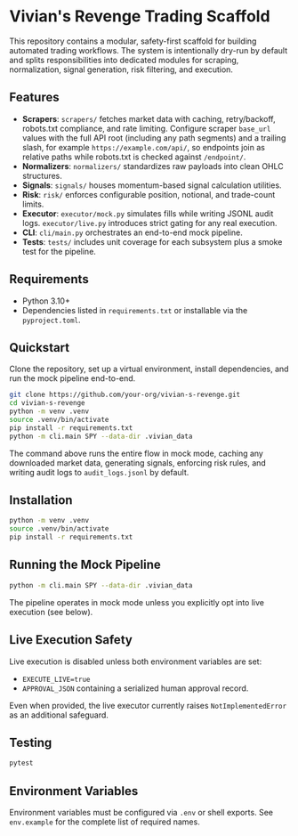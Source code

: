 # Vivian's Revenge Trading Scaffold

This repository contains a modular, safety-first scaffold for building automated trading
workflows. The system is intentionally dry-run by default and splits responsibilities
into dedicated modules for scraping, normalization, signal generation, risk filtering,
and execution.

## Features

- **Scrapers**: `scrapers/` fetches market data with caching, retry/backoff, robots.txt
  compliance, and rate limiting. Configure scraper `base_url` values with the full API
  root (including any path segments) and a trailing slash, for example
  `https://example.com/api/`, so endpoints join as relative paths while robots.txt is
  checked against `/endpoint/`.
- **Normalizers**: `normalizers/` standardizes raw payloads into clean OHLC structures.
- **Signals**: `signals/` houses momentum-based signal calculation utilities.
- **Risk**: `risk/` enforces configurable position, notional, and trade-count limits.
- **Executor**: `executor/mock.py` simulates fills while writing JSONL audit logs.
  `executor/live.py` introduces strict gating for any real execution.
- **CLI**: `cli/main.py` orchestrates an end-to-end mock pipeline.
- **Tests**: `tests/` includes unit coverage for each subsystem plus a smoke test for the
  pipeline.

## Requirements

- Python 3.10+
- Dependencies listed in `requirements.txt` or installable via the `pyproject.toml`.

## Quickstart

Clone the repository, set up a virtual environment, install dependencies, and run
the mock pipeline end-to-end.

```bash
git clone https://github.com/your-org/vivian-s-revenge.git
cd vivian-s-revenge
python -m venv .venv
source .venv/bin/activate
pip install -r requirements.txt
python -m cli.main SPY --data-dir .vivian_data
```

The command above runs the entire flow in mock mode, caching any downloaded market
data, generating signals, enforcing risk rules, and writing audit logs to
`audit_logs.jsonl` by default.

## Installation

```bash
python -m venv .venv
source .venv/bin/activate
pip install -r requirements.txt
```

## Running the Mock Pipeline

```bash
python -m cli.main SPY --data-dir .vivian_data
```

The pipeline operates in mock mode unless you explicitly opt into live execution (see
below).

## Live Execution Safety

Live execution is disabled unless both environment variables are set:

- `EXECUTE_LIVE=true`
- `APPROVAL_JSON` containing a serialized human approval record.

Even when provided, the live executor currently raises `NotImplementedError` as an
additional safeguard.

## Testing

```bash
pytest
```

## Environment Variables

Environment variables must be configured via `.env` or shell exports. See `env.example`
for the complete list of required names.
